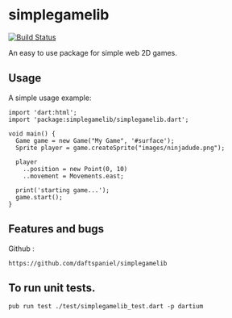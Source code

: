 # simplegamelib

[![Build Status](https://travis-ci.org/daftspaniel/simplegamelib.svg?branch=master)](https://travis-ci.org/daftspaniel/simplegamelib)

An easy to use package for simple web 2D games.

## Usage

A simple usage example:

    import 'dart:html';
    import 'package:simplegamelib/simplegamelib.dart';

    void main() {
      Game game = new Game("My Game", '#surface');
      Sprite player = game.createSprite("images/ninjadude.png");

      player
        ..position = new Point(0, 10)
        ..movement = Movements.east;
		
      print('starting game...');
      game.start();
    }


## Features and bugs

Github : 

    https://github.com/daftspaniel/simplegamelib

## To run unit tests.

    pub run test ./test/simplegamelib_test.dart -p dartium
